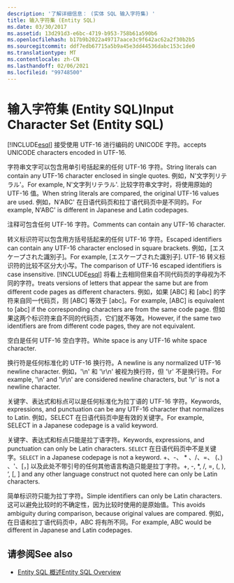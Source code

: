 ```yaml
---
description: '了解详细信息： (实体 SQL 输入字符集) '
title: 输入字符集 (Entity SQL)
ms.date: 03/30/2017
ms.assetid: 13d291d3-e6bc-4719-b953-758b61a590b6
ms.openlocfilehash: b17b9b2022a49717aace3c9f642ac62a2f30b2b5
ms.sourcegitcommit: ddf7edb67715a5b9a45e3dd44536dabc153c1de0
ms.translationtype: MT
ms.contentlocale: zh-CN
ms.lasthandoff: 02/06/2021
ms.locfileid: "99748500"
---
```

# <a name="input-character-set-entity-sql"></a><span data-ttu-id="7bee8-103">输入字符集 (Entity SQL)</span><span class="sxs-lookup"><span data-stu-id="7bee8-103">Input Character Set (Entity SQL)</span></span>

[!INCLUDE[esql](../../../../../../includes/esql-md.md)] <span data-ttu-id="7bee8-104">接受使用 UTF-16 进行编码的 UNICODE 字符。</span><span class="sxs-lookup"><span data-stu-id="7bee8-104">accepts UNICODE characters encoded in UTF-16.</span></span>  
  
 <span data-ttu-id="7bee8-105">字符串文字可以包含用单引号括起来的任何 UTF-16 字符。</span><span class="sxs-lookup"><span data-stu-id="7bee8-105">String literals can contain any UTF-16 character enclosed in single quotes.</span></span> <span data-ttu-id="7bee8-106">例如，N'文字列リテラル'。</span><span class="sxs-lookup"><span data-stu-id="7bee8-106">For example, N'文字列リテラル'.</span></span> <span data-ttu-id="7bee8-107">比较字符串文字时，将使用原始的 UTF-16 值。</span><span class="sxs-lookup"><span data-stu-id="7bee8-107">When string literals are compared, the original UTF-16 values are used.</span></span> <span data-ttu-id="7bee8-108">例如，N'ABC' 在日语代码页和拉丁语代码页中是不同的。</span><span class="sxs-lookup"><span data-stu-id="7bee8-108">For example, N'ABC' is different in Japanese and Latin codepages.</span></span>  
  
 <span data-ttu-id="7bee8-109">注释可包含任何 UTF-16 字符。</span><span class="sxs-lookup"><span data-stu-id="7bee8-109">Comments can contain any UTF-16 character.</span></span>  
  
 <span data-ttu-id="7bee8-110">转义标识符可以包含用方括号括起来的任何 UTF-16 字符。</span><span class="sxs-lookup"><span data-stu-id="7bee8-110">Escaped identifiers can contain any UTF-16 character enclosed in square brackets.</span></span> <span data-ttu-id="7bee8-111">例如，[エスケープされた識別子]。</span><span class="sxs-lookup"><span data-stu-id="7bee8-111">For example, [エスケープされた識別子].</span></span> <span data-ttu-id="7bee8-112">UTF-16 转义标识符的比较不区分大小写。</span><span class="sxs-lookup"><span data-stu-id="7bee8-112">The comparison of UTF-16 escaped identifiers is case insensitive.</span></span> [!INCLUDE[esql](../../../../../../includes/esql-md.md)] <span data-ttu-id="7bee8-113">将看上去相同但来自不同代码页的字母视为不同的字符。</span><span class="sxs-lookup"><span data-stu-id="7bee8-113">treats versions of letters that appear the same but are from different code pages as different characters.</span></span> <span data-ttu-id="7bee8-114">例如，如果 [ABC] 和 [abc] 的字符来自同一代码页，则 [ABC] 等效于 [abc]。</span><span class="sxs-lookup"><span data-stu-id="7bee8-114">For example, [ABC] is equivalent to [abc] if the corresponding characters are from the same code page.</span></span> <span data-ttu-id="7bee8-115">但如果这两个标识符来自不同的代码页，它们就不等效。</span><span class="sxs-lookup"><span data-stu-id="7bee8-115">However, if the same two identifiers are from different code pages, they are not equivalent.</span></span>  
  
 <span data-ttu-id="7bee8-116">空白是任何 UTF-16 空白字符。</span><span class="sxs-lookup"><span data-stu-id="7bee8-116">White space is any UTF-16 white space character.</span></span>  
  
 <span data-ttu-id="7bee8-117">换行符是任何标准化的 UTF-16 换行符。</span><span class="sxs-lookup"><span data-stu-id="7bee8-117">A newline is any normalized UTF-16 newline character.</span></span> <span data-ttu-id="7bee8-118">例如，'\n' 和 '\r\n' 被视为换行符，但 '\r' 不是换行符。</span><span class="sxs-lookup"><span data-stu-id="7bee8-118">For example, '\n' and '\r\n' are considered newline characters, but '\r' is not a newline character.</span></span>  
  
 <span data-ttu-id="7bee8-119">关键字、表达式和标点可以是任何标准化为拉丁语的 UTF-16 字符。</span><span class="sxs-lookup"><span data-stu-id="7bee8-119">Keywords, expressions, and punctuation can be any UTF-16 character that normalizes to Latin.</span></span> <span data-ttu-id="7bee8-120">例如，SELECT 在日语代码页中是有效的关键字。</span><span class="sxs-lookup"><span data-stu-id="7bee8-120">For example, SELECT in a Japanese codepage is a valid keyword.</span></span>  
  
 <span data-ttu-id="7bee8-121">关键字、表达式和标点只能是拉丁语字符。</span><span class="sxs-lookup"><span data-stu-id="7bee8-121">Keywords, expressions, and punctuation can only be Latin characters.</span></span> <span data-ttu-id="7bee8-122">`SELECT` 在日语代码页中不是关键字。</span><span class="sxs-lookup"><span data-stu-id="7bee8-122">`SELECT` in a Japanese codepage is not a keyword.</span></span> <span data-ttu-id="7bee8-123">+、-、 \* 、/、=、 (、) 、'、[，] 以及此处不带引号的任何其他语言构造只能是拉丁字符。</span><span class="sxs-lookup"><span data-stu-id="7bee8-123">+, -, \*, /, =, (, ), ‘, [, ] and any other language construct not quoted here can only be Latin characters.</span></span>  
  
 <span data-ttu-id="7bee8-124">简单标识符只能为拉丁字符。</span><span class="sxs-lookup"><span data-stu-id="7bee8-124">Simple identifiers can only be Latin characters.</span></span> <span data-ttu-id="7bee8-125">这可以避免比较时的不确定性，因为比较时使用的是原始值。</span><span class="sxs-lookup"><span data-stu-id="7bee8-125">This avoids ambiguity during comparison, because original values are compared.</span></span> <span data-ttu-id="7bee8-126">例如，在日语和拉丁语代码页中，ABC 将有所不同。</span><span class="sxs-lookup"><span data-stu-id="7bee8-126">For example, ABC would be different in Japanese and Latin codepages.</span></span>  
  
## <a name="see-also"></a><span data-ttu-id="7bee8-127">请参阅</span><span class="sxs-lookup"><span data-stu-id="7bee8-127">See also</span></span>

- [<span data-ttu-id="7bee8-128">Entity SQL 概述</span><span class="sxs-lookup"><span data-stu-id="7bee8-128">Entity SQL Overview</span></span>](entity-sql-overview.md)
